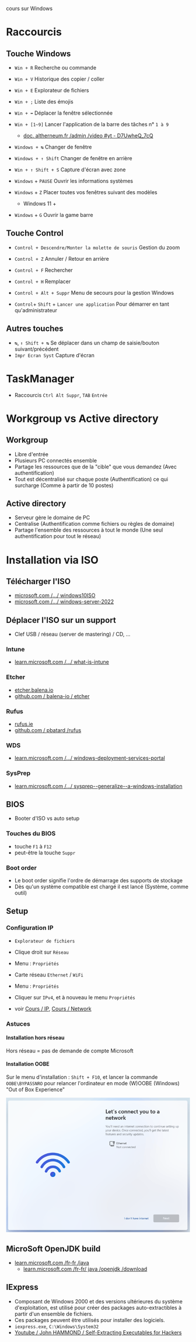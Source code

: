 cours sur Windows

# Raccourcis
## Touche Windows
- `Win + R` Recherche ou commande
- `Win + V` Historique des copier / coller
- `Win + E` Explorateur de fichiers

- `Win + ;` Liste des émojis

- `Win + ➡` Déplacer la fenêtre sélectionnée
- `Win + [1~9]` Lancer l'application de la barre des tâches n° `1 à 9`
  - [doc. altherneum.fr /admin /video #yt - D7UwheQ_7cQ](https://doc.altherneum.fr/admin/video#yt-D7UwheQ_7cQ)

- `Windows + ↹` Changer de fenêtre
- `Windows + ↑ Shift` Changer de fenêtre en arrière

- `Win + ↑ Shift + S` Capture d'écran avec zone

- `Windows` + `PAUSE` Ouvrir les informations systèmes

- `Windows` + `Z` Placer toutes vos fenêtres suivant des modèles
  - Windows 11 +

- `Windows` + `G` Ouvrir la game barre 

## Touche Control
- `Control + Descendre/Monter la molette de souris` Gestion du zoom

- `Control + Z` Annuler / Retour en arrière

- `Control + F` Rechercher
- `Control + H` Remplacer

- `Control + Alt + Suppr` Menu de secours pour la gestion Windows
- `Control`+ `Shift` + `Lancer une application` Pour démarrer en tant qu'administrateur

## Autres touches
- `↹`, `↑ Shift + ↹` Se déplacer dans un champ de saisie/bouton suivant/précédent
- `Impr Ecran Syst` Capture d'écran

# TaskManager
- Raccourcis `Ctrl Alt Suppr`, `TAB` `Entrée`

# Workgroup vs Active directory
## Workgroup
- Libre d'entrée
- Plusieurs PC connectés ensemble
- Partage les ressources que de la "cible" que vous demandez (Avec authentification)
- Tout est décentralisé sur chaque poste (Authentification) ce qui surcharge (Comme à partir de 10 postes)

## Active directory
- Serveur gère le domaine de PC
- Centralise (Authentification comme fichiers ou règles de domaine)
- Partage l'ensemble des ressources à tout le monde (Une seul authentification pour tout le réseau)

# Installation via ISO
## Télécharger l'ISO
- [microsoft.com /.../ windows10ISO](https://www.microsoft.com/fr-fr/software-download/windows10ISO)
- [microsoft.com /.../ windows-server-2022](https://www.microsoft.com/fr-fr/evalcenter/evaluate-windows-server-2022)

## Déplacer l'ISO sur un support
- Clef USB / réseau (server de mastering) / CD, ...
### Intune
- [learn.microsoft.com /.../ what-is-intune](https://learn.microsoft.com/fr-fr/mem/intune/fundamentals/what-is-intune)
### Etcher
- [etcher.balena.io](https://etcher.balena.io/)
- [github.com / balena-io / etcher](https://github.com/balena-io/etcher)
### Rufus
- [rufus.ie](https://rufus.ie/fr/)
- [github.com / pbatard /rufus](https://github.com/pbatard/rufus)
### WDS
- [learn.microsoft.com /.../ windows-deployment-services-portal](https://learn.microsoft.com/fr-fr/windows/win32/wds/windows-deployment-services-portal)
### SysPrep
- [learn.microsoft.com /.../ sysprep--generalize--a-windows-installation](https://learn.microsoft.com/fr-fr/windows-hardware/manufacture/desktop/sysprep--generalize--a-windows-installation)

## BIOS
- Booter d'ISO vs auto setup
### Touches du BIOS
- touche `F1` à `F12`
- peut-être la touche `Suppr`
### Boot order
- Le boot order signifie l'ordre de démarrage des supports de stockage
- Dès qu'un système compatible est chargé il est lancé (Système, comme outil)

## Setup
### Configuration IP
- `Explorateur de fichiers`
- Clique droit sur `Réseau`
- Menu : `Propriétés`
- Carte réseau `Ethernet` / `WiFi`
- Menu : `Propriétés`
- Cliquer sur `IPv4`, et à nouveau le menu `Propriétés`

- voir [Cours / IP](https://doc.altherneum.fr/cours/ip), [Cours / Network](https://doc.altherneum.fr/cours/network)

### Astuces
#### Installation hors réseau
Hors réseau = pas de demande de compte Microsoft
#### Installation OOBE
Sur le menu d'installation : `Shift + F10`, et lancer la commande `OOBE\BYPASSNRO` pour relancer l'ordinateur en mode (W)OOBE (Windows) "Out of Box Experience"

![Image de OOBE](https://github.com/Altherneum/.github/blob/main/note/assets/images/0dc02787-ce2e-4dac-858e-d74cd2d98ed5.png?raw=true)

## MicroSoft OpenJDK build
- [learn.microsoft.com /fr-fr /java](https://learn.microsoft.com/fr-fr/java/)
  - [learn.microsoft.com /fr-fr/ java /openjdk /download](https://learn.microsoft.com/fr-fr/java/openjdk/download)

## IExpress
- Composant de Windows 2000 et des versions ultérieures du système d'exploitation, est utilisé pour créer des packages auto-extractibles à partir d'un ensemble de fichiers. 
- Ces packages peuvent être utilisés pour installer des logiciels.
- `iexpress.exe`, `C:\Windows\System32`
- [Youtube / John HAMMOND / Self-Extracting Executables for Hackers](https://www.youtube.com/watch?v=mAond4BkCfM)
